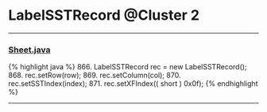 # LabelSSTRecord @Cluster 2

***

### [Sheet.java](https://searchcode.com/codesearch/view/15642365/)
{% highlight java %}
866. LabelSSTRecord rec = new LabelSSTRecord();
868. rec.setRow(row);
869. rec.setColumn(col);
870. rec.setSSTIndex(index);
871. rec.setXFIndex(( short ) 0x0f);
{% endhighlight %}

***

